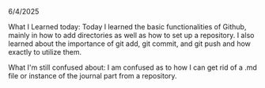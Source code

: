 6/4/2025

What I Learned today:
Today I learned the basic functionalities of Github, mainly in how to add directories as well as how to set up a repository. I also learned about the importance of git add, git commit, and git push and how exactly to utilize them.

What I'm still confused about:
I am confused as to how I can get rid of a .md file or instance of the journal part from a repository.